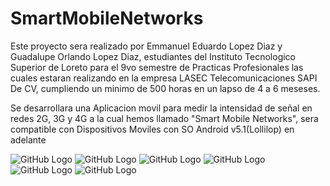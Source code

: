 # SmartMobileNetworks

Este proyecto sera realizado por Emmanuel Eduardo Lopez Diaz y Guadalupe Orlando Lopez Diaz, estudiantes del Instituto Tecnologico 
Superior de Loreto para el 9vo semestre de Practicas Profesionales las cuales estaran realizando en la empresa LASEC Telecomunicaciones SAPI De CV, cumpliendo un minimo de 500 horas en un lapso de 4 a 6 meseses.

Se desarrollara una Aplicacion movil para medir la intensidad de señal en redes 2G, 3G y 4G a la cual hemos llamado 
"Smart Mobile Networks", sera compatible con Dispositivos Moviles con SO Android v5.1(Lollilop) en adelante


![GitHub Logo](https://raw.githubusercontent.com/Plasmma/SmartMobileNetworks/master/1.jpeg?token=AJMY7YO6UTEUJEPRMUQJNSK75FENM)
![GitHub Logo](https://raw.githubusercontent.com/Plasmma/SmartMobileNetworks/master/2.jpeg?token=AJMY7YIL2S5WM47HZUMUJRS75FER6)
![GitHub Logo](https://raw.githubusercontent.com/Plasmma/SmartMobileNetworks/master/3.jpeg?token=AJMY7YLR3DRBZNB53TDSSH275FEUS)
![GitHub Logo](https://raw.githubusercontent.com/Plasmma/SmartMobileNetworks/master/5.jpeg?token=AJMY7YNVIILG3NBXBCQAKN275FEWU)
![GitHub Logo](https://raw.githubusercontent.com/Plasmma/SmartMobileNetworks/master/6.jpeg?token=AJMY7YIIW35HWPK77S4EROK75FEYK)
![GitHub Logo](https://raw.githubusercontent.com/Plasmma/SmartMobileNetworks/master/7.jpeg?token=AJMY7YJESIW7CV327F7VSHS75FEZK)
